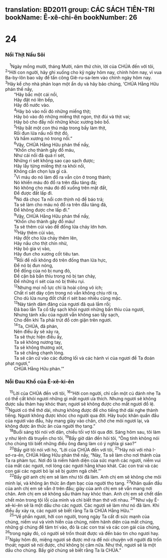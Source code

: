 translation: BD2011
group: CÁC SÁCH TIÊN-TRI
bookName: Ê-xê-chi-ên 
bookNumber: 26
-------

<div class="title"><h1>24</h1><h3>Nồi Thịt Nấu Sôi</h3></div>
<span class="verse exe_24_1"> <sup>1</sup>Ngày mồng mười, tháng Mười, năm thứ chín, lời của CHÚA đến với tôi, </span>
<span class="verse exe_24_2"><sup>2</sup>“Hỡi con người, hãy ghi xuống cho kỹ ngày hôm nay, chính hôm nay, vì vua Ba-by-lôn bao vây để tấn công Giê-ru-sa-lem vào chính ngày hôm nay. </span>
<span class="verse exe_24_3"><sup>3</sup>Hãy kể cho nhà phản loạn một ẩn dụ và hãy bảo chúng, ‘CHÚA Hằng Hữu phán thế nầy,<br/>  “Hãy bắc một cái nồi, <br/>  Hãy đặt nó lên bếp, <br/>  Hãy đổ nước vào.<br/></span>
<span class="verse exe_24_4">  <sup>4</sup>Hãy bỏ vào nồi đó những miếng thịt;<br/>  Hãy bỏ vào đó những miếng thịt ngon, thịt đùi và thịt vai;<br/>  Hãy bỏ cho đầy nồi những khúc xương béo bổ.<br/></span>
<span class="verse exe_24_5">  <sup>5</sup>Hãy bắt một con thú mập trong bầy làm thịt, <br/>  Rồi đun lửa nấu nồi thịt đó, <br/>  Và hầm xương nó trong nồi.”<br/></span>
<span class="verse exe_24_6">  <sup>6</sup>Vậy, CHÚA Hằng Hữu phán thế nầy,<br/>  “Khốn cho thành gây đổ máu, <br/>  Như cái nồi đã quá rỉ sét, <br/>  Những rỉ sét không sao cạo sạch được;<br/>  Hãy lấy từng miếng thịt ra khỏi nồi, <br/>  Không cần chọn lựa gì cả.<br/></span>
<span class="verse exe_24_7">  <sup>7</sup>Vì máu do nó làm đổ ra vẫn còn ở trong thành;<br/>  Nó khiến máu đó đổ ra trên đầu tảng đá;<br/>  Nó không cho máu đó đổ xuống trên mặt đất, <br/>  Ðể được đất lấp đi.<br/></span>
<span class="verse exe_24_8">  <sup>8</sup>Nó đã chọc Ta nổi cơn thịnh nộ để báo trả;<br/>  Ta sẽ làm cho máu nó đổ ra trên đầu tảng đá, <br/>  Ðể không được che lấp đi.”<br/></span>
<span class="verse exe_24_9">  <sup>9</sup>Vậy, CHÚA Hằng Hữu phán thế nầy, <br/>  “Khốn cho thành gây đổ máu!<br/>  Ta sẽ thêm củi vào để đống lửa cháy lớn hơn.<br/></span>
<span class="verse exe_24_10">  <sup>10</sup>Hãy thêm củi vào, <br/>  Hãy đốt cho lửa cháy thêm lên, <br/>  Hãy nấu cho thịt chín nhừ, <br/>  Hãy bỏ gia vị vào, <br/>  Hãy đun cho xương cốt tiêu tan.<br/></span>
<span class="verse exe_24_11">  <sup>11</sup>Rồi để nồi không đó trên đống than lửa hực, <br/>  Ðể nó bị đun nóng, <br/>  Ðể đồng của nó bị nung đỏ, <br/>  Ðể cặn bã bẩn thỉu trong nó bị tan chảy, <br/>  Ðể những rỉ sét của nó bị thiêu rụi.<br/></span>
<span class="verse exe_24_12">  <sup>12</sup>Nhưng mọi nỗ lực chỉ là hoài công vô ích;<br/>  Chất rỉ sét dày cộm trong nó vẫn không chịu rời ra, <br/>  Cho dù lửa nung đốt chất rỉ sét bao nhiêu cũng mặc.<br/></span>
<span class="verse exe_24_13">  <sup>13</sup>Này tánh dâm đãng của ngươi đã quá lắm rồi;<br/>  Ðã bao lần Ta cố tẩy sạch khỏi ngươi những bẩn thỉu của ngươi, <br/>  Nhưng tánh xấu của ngươi vẫn không sao tẩy sạch, <br/>  Cho đến khi Ta phải trút đổ cơn giận trên ngươi.<br/></span>
<span class="verse exe_24_14">  <sup>14</sup>Ta, CHÚA, đã phán, <br/>  Nên điều ấy sẽ xảy ra, <br/>  Ta sẽ thực hiện điều ấy, <br/>  Ta sẽ không nương tay, <br/>  Ta sẽ không thương xót, <br/>  Ta sẽ chẳng chạnh lòng.<br/>  Ta sẽ căn cứ vào các đường lối và các hành vi của ngươi để Ta đoán phạt ngươi,”<br/>  CHÚA Hằng Hữu phán.’”<br/></span>
<div class="title"><h3>Nỗi Ðau Khổ của Ê-xê-ki-ên</h3></div>
<span class="verse exe_24_15"> <sup>15</sup>Lời của CHÚA đến với tôi, </span>
<span class="verse exe_24_16"><sup>16</sup>“Hỡi con người, chỉ cần một cú đánh nhẹ Ta có thể cất khỏi ngươi những gì mắt ngươi ưa thích. Nhưng ngươi sẽ không được sầu thảm hay khóc than; ngươi sẽ không được cho mắt ngươi đổ lệ. </span>
<span class="verse exe_24_17"><sup>17</sup>Ngươi có thể thở dài, nhưng không được để cho tiếng thở dài nghe thành tiếng. Ngươi không được khóc cho người qua đời. Hãy buộc khăn quấn đầu của ngươi vào đầu, hãy mang giày vào chân, chớ che môi ngươi lại, và không được ăn thức ăn của người thọ tang.”<br/></span>
<span class="verse exe_24_18"> <sup>18</sup>Buổi sáng tôi nói với dân, chiều tối vợ tôi qua đời. Sáng hôm sau, tôi làm y như lệnh đã truyền cho tôi. </span>
<span class="verse exe_24_19"><sup>19</sup>Bấy giờ dân đến hỏi tôi, “Ông tính không nói cho chúng tôi biết những điều ông đang làm có ý nghĩa gì sao?”<br/></span>
<span class="verse exe_24_20"> <sup>20</sup>Bấy giờ tôi nói với họ, “Lời của CHÚA đến với tôi, </span>
<span class="verse exe_24_21"><sup>21</sup>‘Hãy nói với nhà I-sơ-ra-ên, CHÚA Hằng Hữu phán thế nầy, “Này, Ta sẽ làm cho nơi thánh của Ta ra phàm tục. Nơi đó là niềm hãnh diện của sức mạnh các ngươi, niềm vui của mắt các ngươi, nơi lòng các ngươi hằng khao khát. Các con trai và các con gái các ngươi bỏ lại sẽ bị gươm ngã chết.”’<br/></span>
<span class="verse exe_24_22"> <sup>22</sup>Bấy giờ anh chị em sẽ làm như tôi đã làm. Anh chị em sẽ không che môi mình lại, và không ăn thức ăn đạm bạc của người thọ tang. </span>
<span class="verse exe_24_23"><sup>23</sup>Khăn quấn đầu của anh chị em sẽ vẫn ở trên đầu; giày của anh chị em sẽ vẫn mang nơi chân. Anh chị em sẽ không sầu thảm hay khóc than. Anh chị em sẽ chết dần chết mòn trong tội lỗi của mình và chỉ biết than thở với nhau. </span>
<span class="verse exe_24_24"><sup>24</sup>‘Như vậy Ê-xê-ki-ên sẽ là một dấu cho các ngươi. Các ngươi sẽ làm như nó đã làm. Khi điều ấy xảy ra, các ngươi sẽ biết rằng Ta là CHÚA Hằng Hữu.’”<br/></span>
<span class="verse exe_24_25"> <sup>25</sup>“Về phần ngươi, hỡi con người, trong ngày Ta cất đi sức mạnh của chúng, niềm vui và vinh hiển của chúng, niềm hãnh diện của mắt chúng, những gì chúng để tâm trí vào, đó là các con trai và các con gái của chúng, </span>
<span class="verse exe_24_26"><sup>26</sup>trong ngày đó, có người sẽ trốn thoát được và đến báo tin cho ngươi hay. </span>
<span class="verse exe_24_27"><sup>27</sup>Ngày hôm đó, miệng ngươi sẽ được mở ra để nói chuyện với người đã trốn thoát; ngươi sẽ nói được, chứ không bị câm nữa. Như thế, ngươi sẽ là một dấu cho chúng. Bấy giờ chúng sẽ biết rằng Ta là CHÚA.”<br/></span>
